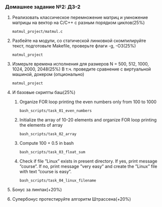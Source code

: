 ### Домашнее задание №2: ДЗ-2

1. Реализовать классическое перемножение матриц и умножение матрицы на вектор на C/C++ с разным порядком циклов(25%)
    
    `matmul_project/matmul.c`

2.  Разбейте на модули, со статической линковкой скомпилируйте текст, подготовьте Makefile, проверьте флаги -g,  -O3(25%)

    `matmul_project`

3. Измерьте времена исполнения для размеров N = 500, 512, 1000, 1024, 2000, 2048(25%)
В т.ч. проведите сравнение с виртуальной машиной, докером (опционально)

    `matmul_project`

4. И базовые скрипты баш(25%)
    1. Organize FOR loop printing the even numbers only from 100 to 1000

        `bash_scripts/task_01_even_numbers`

    2. Initialize the array of 10-20 elements and organize FOR loop printing the elements of array

        `bash_scripts/task_02_array`

    3. Compute 100 + 0.5 in bash

        `bash_scripts/task_03_float_sum`

    4. Check if file ”Linux” exists in present directory. If yes, print message ”course”. If no, print message ”very easy” and create the ”Linux” file with text ”course is easy”.

        `bash_scripts/task_04_linux_filename`


5. Бонус за линпак(+20%)
6. Супербонус протестируйте алгоритм Штрассена(+20%)